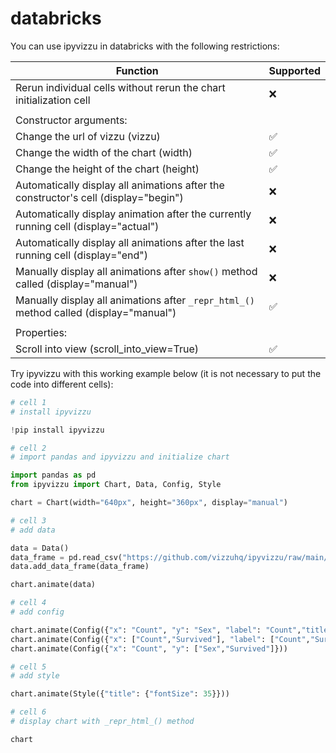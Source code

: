 # databricks

You can use ipyvizzu in databricks with the following restrictions:

| Function                                                                                | Supported          |
| --------------------------------------------------------------------------------------- | ------------------ |
| Rerun individual cells without rerun the chart initialization cell                      | :x:                |
|                                                                                         |                    |
| Constructor arguments:                                                                  |                    |
| Change the url of vizzu (vizzu)                                                         | :white_check_mark: |
| Change the width of the chart (width)                                                   | :white_check_mark: |
| Change the height of the chart (height)                                                 | :white_check_mark: |
| Automatically display all animations after the constructor's cell (display="begin")     | :x:                |
| Automatically display animation after the currently running cell (display="actual")     | :x:                |
| Automatically display all animations after the last running cell (display="end")        | :x:                |
| Manually display all animations after `show()` method called (display="manual")         | :x:                |
| Manually display all animations after `_repr_html_()` method called (display="manual")  | :white_check_mark: |
|                                                                                         |                    |
| Properties:                                                                             |                    |
| Scroll into view (scroll_into_view=True)                                                | :white_check_mark: |

Try ipyvizzu with this working example below (it is not necessary to put the code into different cells):

```python
# cell 1
# install ipyvizzu

!pip install ipyvizzu
```

```python
# cell 2
# import pandas and ipyvizzu and initialize chart

import pandas as pd
from ipyvizzu import Chart, Data, Config, Style

chart = Chart(width="640px", height="360px", display="manual")
```

```python
# cell 3
# add data

data = Data()
data_frame = pd.read_csv("https://github.com/vizzuhq/ipyvizzu/raw/main/docs/examples/stories/titanic/titanic.csv")
data.add_data_frame(data_frame)

chart.animate(data)
```

```python
# cell 4
# add config

chart.animate(Config({"x": "Count", "y": "Sex", "label": "Count","title":"Passengers of the Titanic"}))
chart.animate(Config({"x": ["Count","Survived"], "label": ["Count","Survived"], "color": "Survived"}))
chart.animate(Config({"x": "Count", "y": ["Sex","Survived"]}))
```

```python
# cell 5
# add style

chart.animate(Style({"title": {"fontSize": 35}}))
```

```python
# cell 6
# display chart with _repr_html_() method

chart
```
